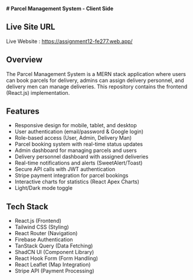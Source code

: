 **# Parcel Management System - Client Side**

## Live Site URL
Live Website : https://assignment12-fe277.web.app/

## Overview
The Parcel Management System is a MERN stack application where users can book parcels for delivery, admins can assign delivery personnel, and delivery men can manage deliveries. This repository contains the frontend (React.js) implementation.

## Features
- Responsive design for mobile, tablet, and desktop
- User authentication (email/password & Google login)
- Role-based access (User, Admin, Delivery Man)
- Parcel booking system with real-time status updates
- Admin dashboard for managing parcels and users
- Delivery personnel dashboard with assigned deliveries
- Real-time notifications and alerts (SweetAlert/Toast)
- Secure API calls with JWT authentication
- Stripe payment integration for parcel bookings
- Interactive charts for statistics (React Apex Charts)
- Light/Dark mode toggle

## Tech Stack
- React.js (Frontend)
- Tailwind CSS (Styling)
- React Router (Navigation)
- Firebase Authentication
- TanStack Query (Data Fetching)
- ShadCN UI (Component Library)
- React Hook Form (Form Handling)
- React Leaflet (Map Integration)
- Stripe API (Payment Processing)

